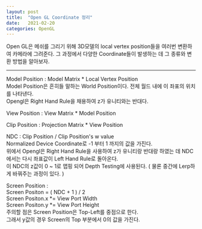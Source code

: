 ```yaml
---
layout: post
title:  "Open GL Coordinate 정리"
date:   2021-02-20
categories: OpenGL
---
```


Open GL은 메쉬를 그리기 위해 3D모델의 local vertex position들을 여러번 변환하여 카메라에 그려준다. 그 과정에서 다양한 Coordinate들이 발생하는 데 그 종류와 변환 방법을 알아보자.     

----------------------------         

Model Position : Model Matrix * Local Vertex Position     
Model Position은 흔히들 말하는 World Position이다. 전체 월드 내에 이 좌표의 위치를 나타낸다.      
Opengl은 Right Hand Rule을 채용하여 z가 유니티와는 반대다.   


View Position : View Matrix * Model Position     


Clip Position : Projection Matrix * View Position     


NDC : Clip Position / Clip Position's w value    
Normalized Device Coordinate로 -1 부터 1 까지의 값을 가진다.     
위에서 Opengl은 Right Hand Rule을 사용하여 z가 유니티랑 반대랑 하였는 데 NDC에서는 다시 좌표값이 Left Hand Rule로 돌아온다.     
이 NDC의 z값이 0 ~ 1로 맵핑 되어 Depth Testing에 사용된다. ( 물론 중간에 Lerp하게 바꿔주는 과정이 있다. )      


Screen Position :     
Screen Positon = ( NDC + 1 ) / 2       
Screen Positon.x *= View Port Width      
Screen Positon.y *= View Port Height      
주의할 점은 Screen Position은 Top-Left를 중점으로 한다.       
그래서 y값의 경우 Screen의 Top 부분에서 0의 값을 가진다.     
